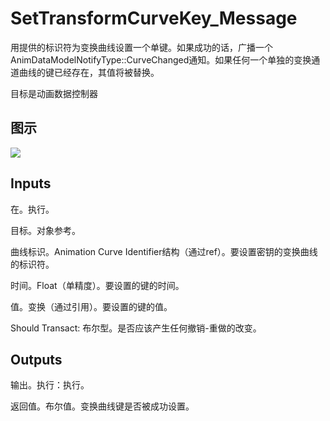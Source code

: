 # SetTransformCurveKey_Message

用提供的标识符为变换曲线设置一个单键。如果成功的话，广播一个AnimDataModelNotifyType::CurveChanged通知。如果任何一个单独的变换通道曲线的键已经存在，其值将被替换。

目标是动画数据控制器

## 图示

![]($-20221218-18340051.png)

## Inputs

在。执行。

目标。对象参考。

曲线标识。Animation Curve Identifier结构（通过ref）。要设置密钥的变换曲线的标识符。

时间。Float（单精度）。要设置的键的时间。

值。变换（通过引用）。要设置的键的值。

Should Transact: 布尔型。是否应该产生任何撤销-重做的改变。 

## Outputs

输出。执行：执行。

返回值。布尔值。变换曲线键是否被成功设置。

